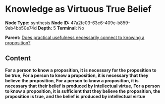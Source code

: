 # Knowledge as Virtuous True Belief

**Node Type:** synthesis
**Node ID:** 47a2fc03-63c6-409e-b859-9eb4bb50e74d
**Depth:** 5
**Terminal:** No

**Parent:** [Does practical usefulness necessarily connect to knowing a proposition?](does-practical-usefulness-necessarily-connect-to-knowing-a-proposition-antithesis-c815af6a-b16f-40b4-886b-ef1943f1de4a.md)

## Content

**For a person to know a proposition, it is necessary for the proposition to be true**, **For a person to know a proposition, it is necessary that they believe the proposition**, **For a person to know a proposition, it is necessary that their belief is produced by intellectual virtue**, **For a person to know a proposition, it is sufficient that they believe the proposition, the proposition is true, and the belief is produced by intellectual virtue**
